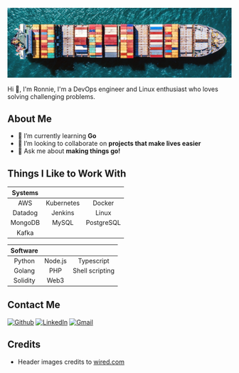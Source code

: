 [![Header](images/cargoship.jpeg "Header")](https://github.com/rgilkey)

Hi 👋, I'm Ronnie, I'm a DevOps engineer and Linux enthusiast who loves solving challenging problems.

## About Me

- 🌱 I’m currently learning **Go**
- 👯 I’m looking to collaborate on **projects that make lives easier**
- 💬 Ask me about **making things go!**


## Things I Like to Work With

| Systems | | |
|  :---:  |   :---:   |   :---:   |
| AWS | Kubernetes | Docker |
| Datadog | Jenkins | Linux |
| MongoDB | MySQL | PostgreSQL |
| Kafka | | |

| Software | | |
|  :---:  |   :---:   |   :---:   |
| Python | Node.js | Typescript |
| Golang | PHP | Shell scripting |
| Solidity | Web3 | |

## Contact Me

[<img alt="Github" src="https://img.shields.io/badge/GitHub-%2312100E.svg?&style=for-the-badge&logo=Github&logoColor=white" />](https://github.com/rgilkey)
[<img alt="LinkedIn" src="https://img.shields.io/badge/linkedin-%230077B5.svg?&style=for-the-badge&logo=linkedin&logoColor=white" />](https://www.linkedin.com/in/ronniegilkey)
[<img alt="Gmail" src="https://img.shields.io/badge/Gmail-D14836?style=for-the-badge&logo=gmail&logoColor=white" />](mailto:rgilkey@gmail.com)

## Credits

- Header images credits to [wired.com](https://media.wired.com/photos/5a035e6f06eea65aaa281ea2/original/original/cargoship-TA.jpg)
